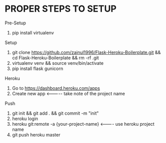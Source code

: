 # PROPER STEPS TO SETUP

Pre-Setup
1. pip install virtualenv

Setup
1. git clone https://github.com/zainul1996/Flask-Heroku-Boilerplate.git && cd Flask-Heroku-Boilerplate && rm -rf .git
2. virtualenv venv && source venv/bin/activate
3. pip install flask gunicorn

Heroku
1. Go to https://dashboard.heroku.com/apps
2. Create new app <----- take note of the project name

Push
1. git init && git add . && git commit -m "init"
4. heroku login
5. heroku git:remote -a {your-project-name} <---- use heroku project name
6. git push heroku master
